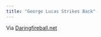 ```yaml
---
title: "George Lucas Strikes Back"
---
```

<p>Via <a href="https://daringfireball.net/linked/2011/09/14/lucas" title="" target="">Daringfireball.net</a></p>
